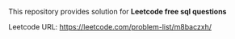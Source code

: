 This repository provides solution for **Leetcode free sql questions**

Leetcode URL: https://leetcode.com/problem-list/m8baczxh/
